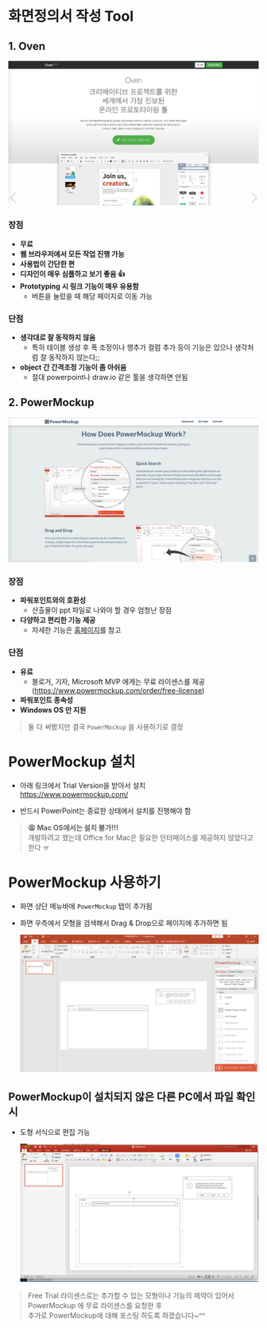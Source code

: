 # 화면정의서 작성 Tool

## 1. Oven

<img src='./images/Tools/Oven.png' />

### 장점
- **무료**
- **웹 브라우저에서 모든 작업 진행 가능**
- **사용법이 간단한 편**
- **디자인이 매우 심플하고 보기 좋음 👍**
- **Prototyping 시 링크 기능이 매우 유용함**  
    - 버튼을 눌렀을 때 해당 페이지로 이동 가능

### 단점
- **생각대로 잘 동작하지 않음**  
    - 특히 테이블 생성 후 폭 조정이나 행추가 컬럼 추가 등이 기능은 있으나 생각처럼 잘 동작하지 않는다;;
- **object 간 간격조정 기능이 좀 아쉬움**
     - 절대 powerpoint나 draw.io 같은 툴을 생각하면 안됨

## 2. PowerMockup

<img src='./images/Tools/PowerMockup.png' />

### 장점
- **파워포인트와의 호환성**
    - 산출물이 ppt 파일로 나와야 할 경우 엄청난 장점
- **다양하고 편리한 기능 제공**
    - 자세한 기능은 [홈페이지](https://www.powermockup.com/)를 참고

### 단점
- **유료**
    - 블로거, 기자, Microsoft MVP 에게는 무료 라이센스를 제공  
    (https://www.powermockup.com/order/free-license)
- **파워포인트 종속성**
- **Windows OS 만 지원**

> 둘 다 써봤지만 결국 `PowerMockup` 을 사용하기로 결정

# PowerMockup 설치
- 아래 링크에서 Trial Version을 받아서 설치  
https://www.powermockup.com/

- 반드시 PowerPoint는 종료한 상태에서 설치를 진행해야 함

> **😫 Mac OS에서는 설치 불가!!!**   
개발하려고 했는데 Office for Mac은 필요한 인터페이스를 제공하지 않았다고 한다 ㅠ

# PowerMockup 사용하기

- 화면 상단 메뉴바에 `PowerMockup` 탭이 추가됨

- 화면 우측에서 모형을 검색해서 Drag & Drop으로 페이지에 추가하면 됨

    <img src='./images/Tools/PowerMockup1.png' />



## PowerMockup이 설치되지 않은 다른 PC에서 파일 확인 시

- 도형 서식으로 편집 가능

    <img src='./images/Tools/PowerMockup2.png' />


> Free Trial 라이센스로는 추가할 수 있는 모형이나 기능의 제약이 있어서  
PowerMockup 에 무료 라이센스를 요청한 후   
추가로 PowerMockup에 대해 포스팅 하도록 하겠습니다~^^
